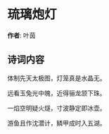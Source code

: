 # 琉璃炮灯

**作者**: 叶茵

## 诗词内容

体制先天太极图，灯笼真是水晶无。

远看玉兔光中魄，近得骊龙颔下珠。

一焰空明疑火燧，寸波静定即冰壶。

游鱼且作沈潜计，鳞甲成时入五湖。

